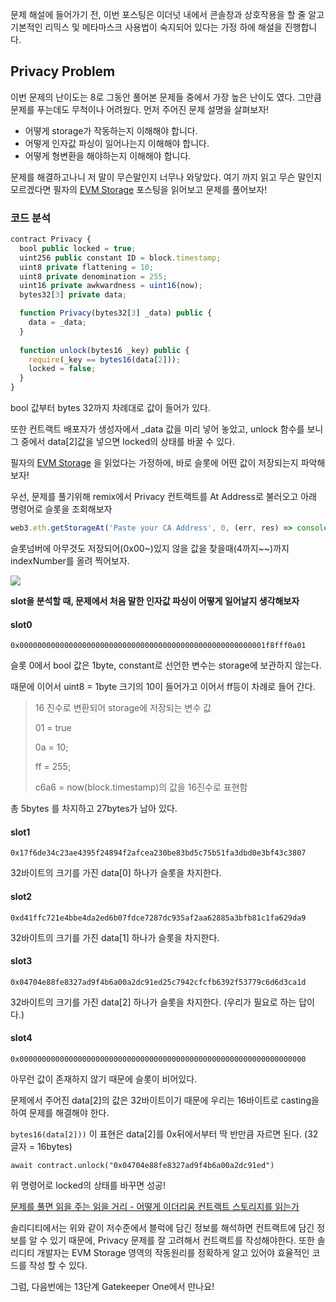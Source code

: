 문제 해설에 들어가기 전,  이번 포스팅은 이더넛 내에서 콘솔창과 상호작용을 할 줄 알고 기본적인 리믹스 및 메타마스크 사용법이 숙지되어 있다는 가정 하에 해설을 진행합니다.



## Privacy Problem

이번 문제의 난이도는 8로 그동안 풀어본 문제들 중에서 가장 높은 난이도 였다. 그만큼 문제를 푸는데도 무척이나 어려웠다. 먼저 주어진 문제 설명을 살펴보자!

 - 어떻게 storage가 작동하는지 이해해야 합니다.
 - 어떻게 인자값 파싱이 일어나는지 이해해야 합니다.
 - 어떻게 형변환을 해야하는지 이해해야 합니다.



문제를 해결하고나니 저 말이 무슨말인지 너무나 와닿았다. 여기 까지 읽고 무슨 말인지 모르겠다면 필자의 [EVM Storage](https://steemit.com/ethereum/@heuristicwave/evm-storage-storage) 포스팅을 읽어보고 문제를 풀어보자!



### 코드 분석

```javascript
contract Privacy {
  bool public locked = true;
  uint256 public constant ID = block.timestamp;
  uint8 private flattening = 10;
  uint8 private denomination = 255;
  uint16 private awkwardness = uint16(now);
  bytes32[3] private data;

  function Privacy(bytes32[3] _data) public {
    data = _data;
  }
  
  function unlock(bytes16 _key) public {
    require(_key == bytes16(data[2]));
    locked = false;
  }
}
```

bool 값부터 bytes 32까지 차례대로 값이 들어가 있다.

또한 컨트랙트 배포자가 생성자에서 _data 값을 미리 넣어 놓았고, unlock 함수를 보니 그 중에서 data[2]값을 넣으면 locked의 상태를 바꿀 수 있다.

필자의  [EVM Storage](https://steemit.com/ethereum/@heuristicwave/evm-storage-storage) 을 읽었다는 가정하에, 바로 슬롯에 어떤 값이 저장되는지 파악해보자!

우선, 문제를 풀기위해 remix에서 Privacy 컨트랙트를 At Address로 불러오고 아래 명령어로 슬롯을 조회해보자

```javascript
web3.eth.getStorageAt('Paste your CA Address', 0, (err, res) => console.log(res))
```

슬롯넘버에 아무것도 저장되어(0x00~)있지 않을 값을 찾을때(4까지~~)까지 indexNumber를 올려 찍어보자. 

![](C:\Users\hwave\Documents\GitHub\TIL-about-Blockchain\img\privacy01.png)

**slot을 분석할 때, 문제에서 처음 말한 인자값 파싱이 어떻게 일어날지 생각해보자** 



#### slot0

`0x0000000000000000000000000000000000000000000000000000001f8fff0a01`

슬롯 0에서 bool 값은 1byte, constant로 선언한 변수는 storage에 보관하지 않는다.

때문에 이어서 uint8 = 1byte 크기의 10이 들어가고 이어서 ff등이 차례로 들어 간다.

> 16 진수로 변환되어 storage에 저장되는 변수 값
>
> 01 = true
>
> 0a = 10;
>
> ff = 255;
>
> c6a6 = now(block.timestamp)의 값을 16진수로 표현함

총 5bytes 를 차지하고 27bytes가 남아 있다.

#### slot1

`0x17f6de34c23ae4395f24894f2afcea230be83bd5c75b51fa3dbd0e3bf43c3807`

32바이트의 크기를 가진 data[0] 하나가 슬롯을 차지한다.

#### slot2

`0xd41ffc721e4bbe4da2ed6b07fdce7287dc935af2aa62885a3bfb81c1fa629da9`

32바이트의 크기를 가진 data[1] 하나가 슬롯을 차지한다.

#### slot3

`0x04704e88fe8327ad9f4b6a00a2dc91ed25c7942cfcfb6392f53779c6d6d3ca1d`

32바이트의 크기를 가진 data[2] 하나가 슬롯을 차지한다. (우리가 필요로 하는 답이다.)

#### slot4

`0x0000000000000000000000000000000000000000000000000000000000000000`

아무런 값이 존재하지 않기 때문에 슬롯이 비어있다.



문제에서 주어진 data[2]의 값은 32바이트이기 때문에 우리는 16바이트로 casting을 하여 문제를 해결해야 한다.

`bytes16(data[2]))` 이 표현은 data[2]를 0x뒤에서부터 딱 반만큼 자르면 된다. (32글자 = 16bytes)

```
await contract.unlock("0x04704e88fe8327ad9f4b6a00a2dc91ed")
```

위 명령어로 locked의 상태를 바꾸면 성공!



[문제를 풀면 읽을 주는 읽을 거리 - 어떻게 이더리움 컨트랙트 스토리지를 읽는가](https://medium.com/aigang-network/how-to-read-ethereum-contract-storage-44252c8af925) 

솔리디티에서는 위와 같이 저수준에서 블럭에 담긴 정보를 해석하면 컨트랙트에 담긴 정보를 알 수 있기 때문에, Privacy 문제를 잘 고려해서 컨트랙트를 작성해야한다. 또한 솔리디티 개발자는 EVM Storage 영역의 작동원리를 정확하게 알고 있어야 효율적인 코드를 작성 할 수 있다.



그럼, 다음번에는 13단계 Gatekeeper One에서 만나요!
